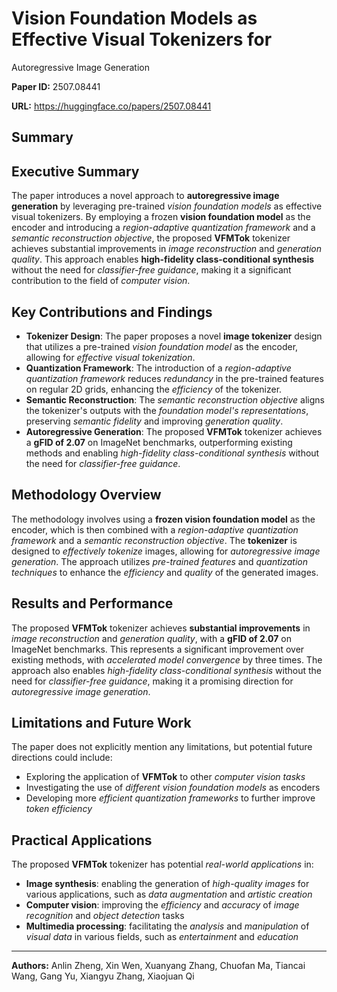# Vision Foundation Models as Effective Visual Tokenizers for
  Autoregressive Image Generation

**Paper ID:** 2507.08441

**URL:** https://huggingface.co/papers/2507.08441

## Summary

## Executive Summary
The paper introduces a novel approach to **autoregressive image generation** by leveraging pre-trained *vision foundation models* as effective visual tokenizers. By employing a frozen **vision foundation model** as the encoder and introducing a *region-adaptive quantization framework* and a *semantic reconstruction objective*, the proposed **VFMTok** tokenizer achieves substantial improvements in *image reconstruction* and *generation quality*. This approach enables **high-fidelity class-conditional synthesis** without the need for *classifier-free guidance*, making it a significant contribution to the field of *computer vision*.

## Key Contributions and Findings
* **Tokenizer Design**: The paper proposes a novel **image tokenizer** design that utilizes a pre-trained *vision foundation model* as the encoder, allowing for *effective visual tokenization*.
* **Quantization Framework**: The introduction of a *region-adaptive quantization framework* reduces *redundancy* in the pre-trained features on regular 2D grids, enhancing the *efficiency* of the tokenizer.
* **Semantic Reconstruction**: The *semantic reconstruction objective* aligns the tokenizer's outputs with the *foundation model's representations*, preserving *semantic fidelity* and improving *generation quality*.
* **Autoregressive Generation**: The proposed **VFMTok** tokenizer achieves a **gFID of 2.07** on ImageNet benchmarks, outperforming existing methods and enabling *high-fidelity class-conditional synthesis* without the need for *classifier-free guidance*.

## Methodology Overview
The methodology involves using a **frozen vision foundation model** as the encoder, which is then combined with a *region-adaptive quantization framework* and a *semantic reconstruction objective*. The **tokenizer** is designed to *effectively tokenize* images, allowing for *autoregressive image generation*. The approach utilizes *pre-trained features* and *quantization techniques* to enhance the *efficiency* and *quality* of the generated images.

## Results and Performance
The proposed **VFMTok** tokenizer achieves **substantial improvements** in *image reconstruction* and *generation quality*, with a **gFID of 2.07** on ImageNet benchmarks. This represents a significant improvement over existing methods, with *accelerated model convergence* by three times. The approach also enables *high-fidelity class-conditional synthesis* without the need for *classifier-free guidance*, making it a promising direction for *autoregressive image generation*.

## Limitations and Future Work
The paper does not explicitly mention any limitations, but potential future directions could include:
* Exploring the application of **VFMTok** to other *computer vision tasks*
* Investigating the use of *different vision foundation models* as encoders
* Developing more *efficient quantization frameworks* to further improve *token efficiency*

## Practical Applications
The proposed **VFMTok** tokenizer has potential *real-world applications* in:
* **Image synthesis**: enabling the generation of *high-quality images* for various applications, such as *data augmentation* and *artistic creation*
* **Computer vision**: improving the *efficiency* and *accuracy* of *image recognition* and *object detection* tasks
* **Multimedia processing**: facilitating the *analysis* and *manipulation* of *visual data* in various fields, such as *entertainment* and *education*

---

**Authors:** Anlin Zheng, Xin Wen, Xuanyang Zhang, Chuofan Ma, Tiancai Wang, Gang Yu, Xiangyu Zhang, Xiaojuan Qi
